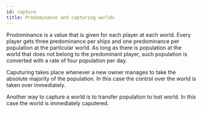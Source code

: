 ```yaml
---
id: capture
title: Predominance and capturing worlds
---
```


Prodominance is a value that is given for each player at each world. Every player gets three predominance per ships and one predominance per population at the particular world. As long as there is population at the world that does not belong to the predominant player, such population is converted with a rate of four population per day.

Caputuring takes place whenever a new owner manages to take the absolute majority of the population. In this case the control over the world is taken over immediately.

Another way to capture a world is to transfer population to lost world. In this case the world is immediately caputered.